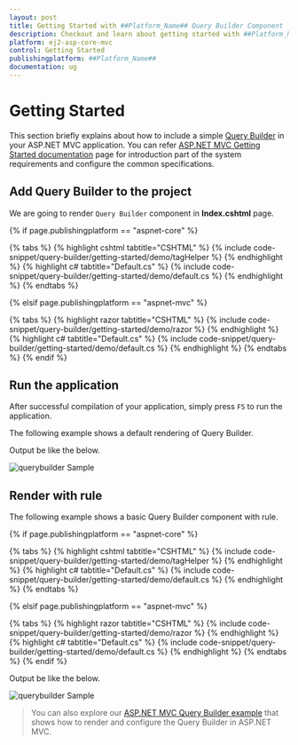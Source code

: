 ```yaml
---
layout: post
title: Getting Started with ##Platform_Name## Query Builder Component
description: Checkout and learn about getting started with ##Platform_Name## Query Builder component of Syncfusion Essential JS 2 and more details.
platform: ej2-asp-core-mvc
control: Getting Started
publishingplatform: ##Platform_Name##
documentation: ug
---
```



# Getting Started

This section briefly explains about how to include a simple [Query Builder](https://www.syncfusion.com/aspnet-mvc-ui-controls/query-builder) in your ASP.NET MVC application. You can refer [ASP.NET MVC Getting Started documentation](../getting-started) page for introduction part of the system requirements and configure the common specifications.

## Add Query Builder to the project

We are going to render `Query Builder` component in **Index.cshtml** page.

{% if page.publishingplatform == "aspnet-core" %}

{% tabs %}
{% highlight cshtml tabtitle="CSHTML" %}
{% include code-snippet/query-builder/getting-started/demo/tagHelper %}
{% endhighlight %}
{% highlight c# tabtitle="Default.cs" %}
{% include code-snippet/query-builder/getting-started/demo/default.cs %}
{% endhighlight %}
{% endtabs %}

{% elsif page.publishingplatform == "aspnet-mvc" %}

{% tabs %}
{% highlight razor tabtitle="CSHTML" %}
{% include code-snippet/query-builder/getting-started/demo/razor %}
{% endhighlight %}
{% highlight c# tabtitle="Default.cs" %}
{% include code-snippet/query-builder/getting-started/demo/default.cs %}
{% endhighlight %}
{% endtabs %}
{% endif %}



## Run the application

 After successful compilation of your application, simply press `F5` to run the application.

 The following example shows a default rendering of Query Builder.

Output be like the below.

![querybuilder Sample](./images/querybuilder.png)

## Render with rule

The following example shows a basic Query Builder component with rule.

{% if page.publishingplatform == "aspnet-core" %}

{% tabs %}
{% highlight cshtml tabtitle="CSHTML" %}
{% include code-snippet/query-builder/getting-started/demo/tagHelper %}
{% endhighlight %}
{% highlight c# tabtitle="Default.cs" %}
{% include code-snippet/query-builder/getting-started/demo/default.cs %}
{% endhighlight %}
{% endtabs %}

{% elsif page.publishingplatform == "aspnet-mvc" %}

{% tabs %}
{% highlight razor tabtitle="CSHTML" %}
{% include code-snippet/query-builder/getting-started/demo/razor %}
{% endhighlight %}
{% highlight c# tabtitle="Default.cs" %}
{% include code-snippet/query-builder/getting-started/demo/default.cs %}
{% endhighlight %}
{% endtabs %}
{% endif %}



Output be like the below.

![querybuilder Sample](./images/querybuilder-rule.png)

> You can also explore our [ASP.NET MVC Query Builder example](https://ej2.syncfusion.com/aspnetmvc/QueryBuilder/DefaultFunctionalities#/material) that shows how to render and configure the Query Builder in ASP.NET MVC.
